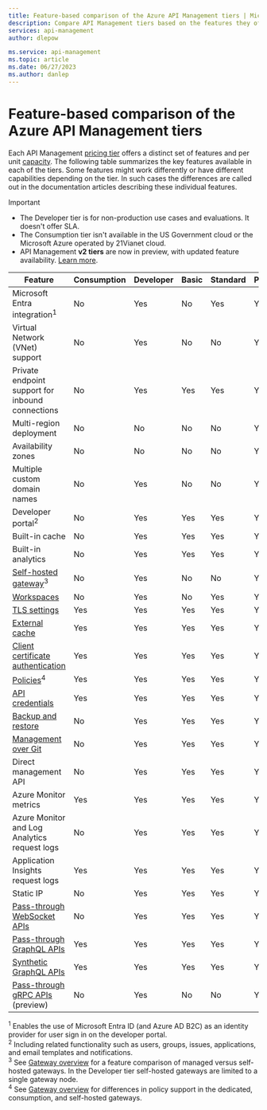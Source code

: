 ```yaml
---
title: Feature-based comparison of the Azure API Management tiers | Microsoft Docs
description: Compare API Management tiers based on the features they offer. See a table that summarizes the key features available in each pricing tier.
services: api-management
author: dlepow

ms.service: api-management
ms.topic: article
ms.date: 06/27/2023
ms.author: danlep
---
```


# Feature-based comparison of the Azure API Management tiers

Each API Management [pricing tier](https://aka.ms/apimpricing) offers a distinct set of features and per unit [capacity](api-management-capacity.md). The following table summarizes the key features available in each of the tiers. Some features might work differently or have different capabilities depending on the tier. In such cases the differences are called out in the documentation articles describing these individual features.

> [!IMPORTANT]
> * The Developer tier is for non-production use cases and evaluations. It doesn't offer SLA.
> * The Consumption tier isn't available in the US Government cloud or the Microsoft Azure operated by 21Vianet cloud.  
> * API Management **v2 tiers** are now in preview, with updated feature availability. [Learn more](v2-service-tiers-overview.md).


| Feature                                                                                      | Consumption | Developer | Basic | Standard | Premium |
| -------------------------------------------------------------------------------------------- | ----------- | --------- | ----- | -------- | ------- |
| Microsoft Entra integration<sup>1</sup>                                                             | No          | Yes       | No    | Yes      | Yes     |
| Virtual Network (VNet) support                                                               | No          | Yes       | No    | No       | Yes     |
| Private endpoint support for inbound connections                                                               | No          | Yes       | Yes    | Yes       | Yes     |
| Multi-region deployment                                                                      | No          | No        | No    | No       | Yes     |
| Availability zones                                                                           | No          | No        | No    | No       | Yes     |
| Multiple custom domain names                                                                 | No          | Yes        | No    | No       | Yes     |
| Developer portal<sup>2</sup>                                                                 | No          | Yes       | Yes   | Yes      | Yes     |
| Built-in cache                                                                               | No          | Yes       | Yes   | Yes      | Yes     |
| Built-in analytics                                                                           | No          | Yes       | Yes   | Yes      | Yes     |
| [Self-hosted gateway](self-hosted-gateway-overview.md)<sup>3</sup>                           | No          | Yes       | No    | No       | Yes     |
| [Workspaces](workspaces-overview.md)                                                         | No          | Yes       | No    | Yes      | Yes     |
| [TLS settings](api-management-howto-manage-protocols-ciphers.md)                             | Yes         | Yes       | Yes   | Yes      | Yes     |
| [External cache](./api-management-howto-cache-external.md)                                                    | Yes         | Yes       | Yes   | Yes      | Yes     |
| [Client certificate authentication](api-management-howto-mutual-certificates-for-clients.md) | Yes         | Yes       | Yes   | Yes      | Yes     |
| [Policies](api-management-howto-policies.md)<sup>4</sup> | Yes         | Yes       | Yes   | Yes      | Yes     |
| [API credentials](credentials-overview.md)  | Yes         | Yes       | Yes   | Yes      | Yes     | 
| [Backup and restore](api-management-howto-disaster-recovery-backup-restore.md)               | No          | Yes       | Yes   | Yes      | Yes     |
| [Management over Git](api-management-configuration-repository-git.md)                        | No          | Yes       | Yes   | Yes      | Yes     |
| Direct management API                                                                        | No          | Yes       | Yes   | Yes      | Yes     |
| Azure Monitor metrics                                                               | Yes          | Yes       | Yes   | Yes      | Yes     |
| Azure Monitor and Log Analytics request logs                                                              | No          | Yes       | Yes   | Yes      | Yes     |
| Application Insights request logs                                                               | Yes          | Yes       | Yes   | Yes      | Yes     |
| Static IP                                                                                    | No          | Yes       | Yes   | Yes      | Yes     |
| [Pass-through WebSocket APIs](websocket-api.md)                                                                                    | No          | Yes       | Yes   | Yes      | Yes     |
| [Pass-through GraphQL APIs](graphql-apis-overview.md)                                                                               | Yes          | Yes       | Yes   | Yes      | Yes     |
| [Synthetic GraphQL APIs](graphql-apis-overview.md)                                            | Yes           | Yes       | Yes   | Yes      | Yes     |
| [Pass-through gRPC APIs](grpc-api.md) (preview)                                                                              | No          | Yes       | No   | No      | Yes     |

<sup>1</sup> Enables the use of Microsoft Entra ID (and Azure AD B2C) as an identity provider for user sign in on the developer portal.<br/>
<sup>2</sup> Including related functionality such as users, groups, issues, applications, and email templates and notifications.<br/>
<sup>3</sup> See [Gateway overview](api-management-gateways-overview.md#feature-comparison-managed-versus-self-hosted-gateways) for a feature comparison of managed versus self-hosted gateways. In the Developer tier self-hosted gateways are limited to a single gateway node. <br/>
<sup>4</sup> See [Gateway overview](api-management-gateways-overview.md#policies) for differences in policy support in the dedicated, consumption, and self-hosted gateways. <br/>
